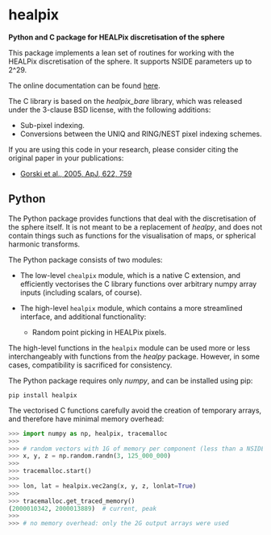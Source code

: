 healpix
=======

**Python and C package for HEALPix discretisation of the sphere**

This package implements a lean set of routines for working with the HEALPix
discretisation of the sphere.  It supports NSIDE parameters up to 2^29.

The online documentation can be found [here](http://healpix.readthedocs.io).

The C library is based on the *healpix_bare* library, which was released under
the 3-clause BSD license, with the following additions:

* Sub-pixel indexing.
* Conversions between the UNIQ and RING/NEST pixel indexing schemes.

If you are using this code in your research, please consider citing the
original paper in your publications:

* [Gorski et al., 2005, ApJ, 622, 759][Gorski+2005]

[Gorski+2005]: http://adsabs.harvard.edu/abs/2005ApJ...622..759G


Python
------

The Python package provides functions that deal with the discretisation of the
sphere itself.  It is not meant to be a replacement of *healpy*, and does not
contain things such as functions for the visualisation of maps, or spherical
harmonic transforms.

The Python package consists of two modules:

* The low-level `chealpix` module, which is a native C extension, and
  efficiently vectorises the C library functions over arbitrary numpy array
  inputs (including scalars, of course).
* The high-level `healpix` module, which contains a more streamlined interface,
  and additional functionality:

  * Random point picking in HEALPix pixels.

The high-level functions in the `healpix` module can be used more or less
interchangeably with functions from the *healpy* package.  However, in some
cases, compatibility is sacrificed for consistency.

The Python package requires only *numpy*, and can be installed using pip:

    pip install healpix

The vectorised C functions carefully avoid the creation of temporary arrays,
and therefore have minimal memory overhead:

```py
>>> import numpy as np, healpix, tracemalloc
>>> 
>>> # random vectors with 1G of memory per component (less than a NSIDE=4K map)
>>> x, y, z = np.random.randn(3, 125_000_000)
>>> 
>>> tracemalloc.start()
>>> 
>>> lon, lat = healpix.vec2ang(x, y, z, lonlat=True)
>>> 
>>> tracemalloc.get_traced_memory()
(2000010342, 2000013889)  # current, peak
>>> 
>>> # no memory overhead: only the 2G output arrays were used
```
